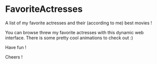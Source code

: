 # FavoriteActresses
A list of my favorite actresses and their (according to me) best movies !

You can browse threw my favorite actresses with this dynamic web interface. There is some pretty cool animations to check out :)

Have fun !

Cheers !
